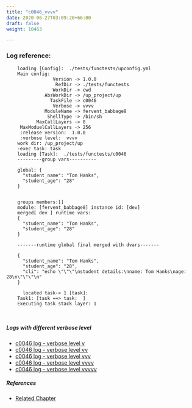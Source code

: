 ```yaml
---
title: "c0046_vvvv"
date: 2020-06-27T03:09:20+66:00
draft: false
weight: 10463

---
```


### Log reference: <no value>

```
    loading [Config]:  ./tests/functests/upconfig.yml
    Main config:
                 Version -> 1.0.0
                  RefDir -> ./tests/functests
                 WorkDir -> cwd
              AbsWorkDir -> /up_project/up
                TaskFile -> c0046
                 Verbose -> vvvv
              ModuleName -> fervent_babbage8
               ShellType -> /bin/sh
           MaxCallLayers -> 8
     MaxModuelCallLayers -> 256
     :release version:  1.0.0
     :verbose level:  vvvv
    work dir: /up_project/up
    -exec task: task
    loading [Task]:  ./tests/functests/c0046
    ---------group vars----------
    
    global: {
      "student_name": "Tom Hanks",
      "student_age": "28"
    }
    
    
    groups members:[]
    module: [fervent_babbage8] instance id: [dev]
    merged[ dev ] runtime vars:
    {
      "student_name": "Tom Hanks",
      "student_age": "28"
    }
    
    -------runtime global final merged with dvars-------
    
    {
      "student_name": "Tom Hanks",
      "student_age": "28",
      "cli": "echo \"\"\"\nstudent details:\nname: Tom Hanks\nage: 28\n\"\"\"\n"
    }
    
      located task-> 1 [task]: 
    Task1: [task ==> task:  ]
    Executing task stack layer: 1
    
    
```

##### Logs with different verbose level
* [c0046 log - verbose level v](../../logs/c0046_v)
* [c0046 log - verbose level vv](../../logs/c0046_vv)
* [c0046 log - verbose level vvv](../../logs/c0046_vvv)
* [c0046 log - verbose level vvvv](../../logs/c0046_vvvv)
* [c0046 log - verbose level vvvvv](../../logs/c0046_vvvvv)

##### References
* [Related Chapter](../../env-vars/c0046)
